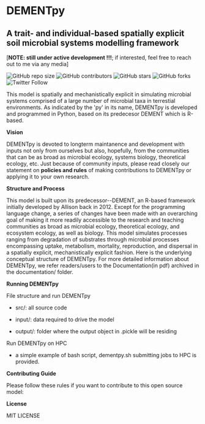 <!-- <p align="center"> <font size="6"> <b> DEMENTpy </b> </font> </p> -->
 
# DEMENTpy
## A trait- and individual-based spatially explicit soil microbial systems modelling framework

[**NOTE: still under active development !!!**; if interested, feel free to reach out to me via any media]

![GitHub repo size](https://img.shields.io/github/repo-size/bioatmosphere/DEMENTpy)
![GitHub contributors](https://img.shields.io/github/contributors/bioatmosphere/DEMENTpy)
![GitHub stars](https://img.shields.io/github/stars/bioatmosphere/DEMENTpy?style=social)
![GitHub forks](https://img.shields.io/github/forks/bioatmosphere/DEMENTpy?style=social)
![Twitter Follow](https://img.shields.io/twitter/follow/bioatmo_sphere?style=social)

This model is spatially and mechanistically explicit in simulating microbial systems comprised of a large number of microbial taxa in terrestial environments. As indicated by the 'py' in its name, DEMENTpy is developed and programmed in Python, based on its predecesor DEMENT which is R-based.

**Vision**

DEMENTpy is devoted to longterm maintanence and development with inputs not only from ourselves but also, hopefully, from the communities that can be as broad as microbial ecology, systems biology, theoretical ecology, etc. Just because of community inputs, please read closely our statement on **policies and rules** of making contributions to DEMENTpy or applying it to your own research.

**Structure and Process**

This model is built upon its predecessor--DEMENT, an R-based framework initially developed by Allison back in 2012. Except for the programming language change, a series of changes have been made with an overarching goal of making it more readily accessible to the research and teaching communities as broad as microbial ecology, theoretical ecology, and ecosystem ecology, as well as biology. This model simulates processes ranging from degradation of substrates through microbial processes encompassing uptake, metabolism, mortality, reproduction, and dispersal in a spatially explicit, mechanistically explicit fashion. Here is the underlying conceptual structure of DEMENTpy. For more detailed information about DEMENTpy, we refer readers/users to the Documentation(in pdf) archived in the documentation/ folder. 


**Running DEMENTpy**

File structure and run DEMENTpy

- src/: all source code

- input/: data required to drive the model

- output/: folder where the output object in .pickle will be residing

Run DEMENTpy on HPC

- a simple example of bash script, dementpy.sh submitting jobs to HPC is provided.

**Contributing Guide**

Please follow these rules if you want to contribute to this open source model:

**License**

MIT LICENSE
